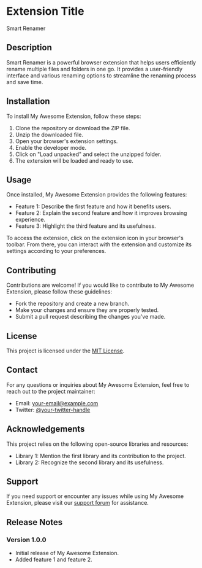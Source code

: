# Extension Title

Smart Renamer

## Description

Smart Renamer is a powerful browser extension that helps users efficiently rename multiple files and folders in one go. It provides a user-friendly interface and various renaming options to streamline the renaming process and save time.

## Installation

To install My Awesome Extension, follow these steps:

1. Clone the repository or download the ZIP file.
2. Unzip the downloaded file.
3. Open your browser's extension settings.
4. Enable the developer mode.
5. Click on "Load unpacked" and select the unzipped folder.
6. The extension will be loaded and ready to use.

## Usage

Once installed, My Awesome Extension provides the following features:

- Feature 1: Describe the first feature and how it benefits users.
- Feature 2: Explain the second feature and how it improves browsing experience.
- Feature 3: Highlight the third feature and its usefulness.

To access the extension, click on the extension icon in your browser's toolbar. From there, you can interact with the extension and customize its settings according to your preferences.

## Contributing

Contributions are welcome! If you would like to contribute to My Awesome Extension, please follow these guidelines:

- Fork the repository and create a new branch.
- Make your changes and ensure they are properly tested.
- Submit a pull request describing the changes you've made.

## License

This project is licensed under the [MIT License](LICENSE).

## Contact

For any questions or inquiries about My Awesome Extension, feel free to reach out to the project maintainer:

- Email: [your-email@example.com](mailto:your-email@example.com)
- Twitter: [@your-twitter-handle](https://twitter.com/your-twitter-handle)

## Acknowledgements

This project relies on the following open-source libraries and resources:

- Library 1: Mention the first library and its contribution to the project.
- Library 2: Recognize the second library and its usefulness.

## Support

If you need support or encounter any issues while using My Awesome Extension, please visit our [support forum](https://example.com/support) for assistance.

## Release Notes

### Version 1.0.0

- Initial release of My Awesome Extension.
- Added feature 1 and feature 2.
